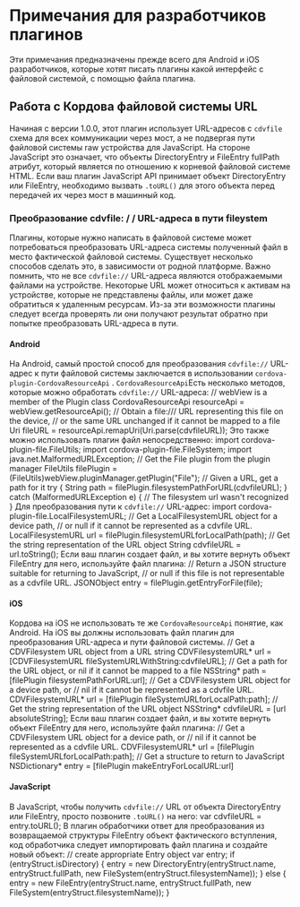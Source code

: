 <!---
    Licensed to the Apache Software Foundation (ASF) under one
    or more contributor license agreements.  See the NOTICE file
    distributed with this work for additional information
    regarding copyright ownership.  The ASF licenses this file
    to you under the Apache License, Version 2.0 (the
    "License"); you may not use this file except in compliance
    with the License.  You may obtain a copy of the License at
      http://www.apache.org/licenses/LICENSE-2.0
    Unless required by applicable law or agreed to in writing,
    software distributed under the License is distributed on an
    "AS IS" BASIS, WITHOUT WARRANTIES OR CONDITIONS OF ANY
    KIND, either express or implied.  See the License for the
    specific language governing permissions and limitations
    under the License.
-->
# Примечания для разработчиков плагинов
Эти примечания предназначены прежде всего для Android и iOS разработчиков, которые хотят писать плагины какой интерфейс с файловой системой, с помощью файла плагина.
## Работа с Кордова файловой системы URL
Начиная с версии 1.0.0, этот плагин использует URL-адресов с `cdvfile` схема для всех коммуникации через мост, а не подвергая пути файловой системы raw устройства для JavaScript.
На стороне JavaScript это означает, что объекты DirectoryEntry и FileEntry fullPath атрибут, который является по отношению к корневой файловой системе HTML. Если ваш плагин JavaScript API принимает объект DirectoryEntry или FileEntry, необходимо вызвать `.toURL()` для этого объекта перед передачей их через мост в машинный код.
### Преобразование cdvfile: / / URL-адреса в пути fileystem
Плагины, которые нужно написать в файловой системе может потребоваться преобразовать URL-адреса системы полученный файл в место фактической файловой системы. Существует несколько способов сделать это, в зависимости от родной платформе.
Важно помнить, что не все `cdvfile://` URL-адреса являются отображаемыми файлами на устройстве. Некоторые URL может относиться к активам на устройстве, которые не представлены файлы, или может даже обратиться к удаленным ресурсам. Из-за эти возможности плагины следует всегда проверять ли они получают результат обратно при попытке преобразовать URL-адреса в пути.
#### Android
На Android, самый простой способ для преобразования `cdvfile://` URL-адрес к пути файловой системы заключается в использовании `cordova-plugin-CordovaResourceApi` . `CordovaResourceApi`Есть несколько методов, которые можно обработать `cdvfile://` URL-адреса:
    // webView is a member of the Plugin class
    CordovaResourceApi resourceApi = webView.getResourceApi();
    // Obtain a file:/// URL representing this file on the device,
    // or the same URL unchanged if it cannot be mapped to a file
    Uri fileURL = resourceApi.remapUri(Uri.parse(cdvfileURL));
Это также можно использовать плагин файл непосредственно:
    import cordova-plugin-file.FileUtils;
    import cordova-plugin-file.FileSystem;
    import java.net.MalformedURLException;
    // Get the File plugin from the plugin manager
    FileUtils filePlugin = (FileUtils)webView.pluginManager.getPlugin("File");
    // Given a URL, get a path for it
    try {
        String path = filePlugin.filesystemPathForURL(cdvfileURL);
    } catch (MalformedURLException e) {
        // The filesystem url wasn't recognized
    }
Для преобразования пути к `cdvfile://` URL-адрес:
    import cordova-plugin-file.LocalFilesystemURL;
    // Get a LocalFilesystemURL object for a device path,
    // or null if it cannot be represented as a cdvfile URL.
    LocalFilesystemURL url = filePlugin.filesystemURLforLocalPath(path);
    // Get the string representation of the URL object
    String cdvfileURL = url.toString();
Если ваш плагин создает файл, и вы хотите вернуть объект FileEntry для него, используйте файл плагина:
    // Return a JSON structure suitable for returning to JavaScript,
    // or null if this file is not representable as a cdvfile URL.
    JSONObject entry = filePlugin.getEntryForFile(file);
#### iOS
Кордова на iOS не использовать те же `CordovaResourceApi` понятие, как Android. На iOS вы должны использовать файл плагин для преобразования URL-адреса и пути файловой системы.
    // Get a CDVFilesystem URL object from a URL string
    CDVFilesystemURL* url = [CDVFilesystemURL fileSystemURLWithString:cdvfileURL];
    // Get a path for the URL object, or nil if it cannot be mapped to a file
    NSString* path = [filePlugin filesystemPathForURL:url];
    // Get a CDVFilesystem URL object for a device path, or
    // nil if it cannot be represented as a cdvfile URL.
    CDVFilesystemURL* url = [filePlugin fileSystemURLforLocalPath:path];
    // Get the string representation of the URL object
    NSString* cdvfileURL = [url absoluteString];
Если ваш плагин создает файл, и вы хотите вернуть объект FileEntry для него, используйте файл плагина:
    // Get a CDVFilesystem URL object for a device path, or
    // nil if it cannot be represented as a cdvfile URL.
    CDVFilesystemURL* url = [filePlugin fileSystemURLforLocalPath:path];
    // Get a structure to return to JavaScript
    NSDictionary* entry = [filePlugin makeEntryForLocalURL:url]
#### JavaScript
В JavaScript, чтобы получить `cdvfile://` URL от объекта DirectoryEntry или FileEntry, просто позвоните `.toURL()` на него:
    var cdvfileURL = entry.toURL();
В плагин обработчики ответ для преобразования из возвращаемой структуры FileEntry объект фактического вступления, код обработчика следует импортировать файл плагина и создайте новый объект:
    // create appropriate Entry object
    var entry;
    if (entryStruct.isDirectory) {
        entry = new DirectoryEntry(entryStruct.name, entryStruct.fullPath, new FileSystem(entryStruct.filesystemName));
    } else {
        entry = new FileEntry(entryStruct.name, entryStruct.fullPath, new FileSystem(entryStruct.filesystemName));
    }
